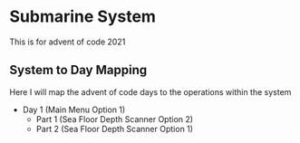 # Submarine System

This is for advent of code 2021

## System to Day Mapping
Here I will map the advent of code days to the operations within the system
- Day 1 (Main Menu Option 1)
  - Part 1 (Sea Floor Depth Scanner Option 2)
  - Part 2 (Sea Floor Depth Scanner Option 1)